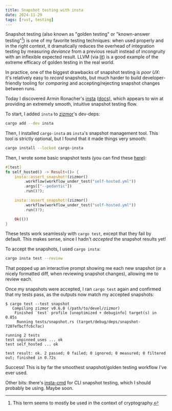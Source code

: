 ```yaml
---
title: Snapshot testing with insta
date: 2024-11-29
tags: [rust, testing]
---
```


Snapshot testing (also known as "golden testing" or
"known-answer testing"[^crypto]) is one of my favorite testing techniques:
when used properly and in the right context, it dramatically reduces the
overhead of integration testing by measuring *deviance* from a previous
result instead of incongruity with an inflexible expected result. LLVM
(via [lit]) is a good example of the extreme efficacy of golden testing
in the real world.

In practice, one of the biggest drawbacks of snapshot testing is *poor UX*:
it's relatively easy to *record* snapshots, but much harder to build
developer-friendly tooling for *comparing* and accepting/rejecting snapshot
changes between runs.

Today I discovered Armin Ronacher's [insta] ([docs]), which appears to win at
providing an extremely smooth, intuitive snapshot testing flow.

To start, I added `insta` to [zizmor]'s dev-deps:

```bash
cargo add --dev insta
```

Then, I installed `cargo-insta` as `insta`'s snapshot management tool. This
tool is strictly optional, but I found that it made things very smooth:

```bash
cargo install --locked cargo-insta
```

Then, I wrote some basic snapshot tests (you can find these [here]):

```rust
#[test]
fn self_hosted() -> Result<()> {
    insta::assert_snapshot!(zizmor()
        .workflow(workflow_under_test("self-hosted.yml"))
        .args(["--pedantic"])
        .run()?);

    insta::assert_snapshot!(zizmor()
        .workflow(workflow_under_test("self-hosted.yml"))
        .run()?);

    Ok(())
}
```

These tests work seamlessly with `cargo test`, except that they fail by default.
This makes sense, since I hadn't *accepted* the snapshot results yet!

To accept the snapshots, I used `cargo insta`:

```bash
cargo insta test --review
```

That popped up an interactive prompt showing me each new snapshot (or a
nicely formatted diff, when reviewing snapshot changes), allowing me to
review each.

Once my snapshots were accepted, I ran `cargo test` again and
confirmed that my tests pass, as the outputs now match my accepted
snapshots:

```console
$ cargo test --test snapshot
   Compiling zizmor v0.6.0 (/path/to/devel/zizmor)
    Finished `test` profile [unoptimized + debuginfo] target(s) in 0.85s
     Running tests/snapshot.rs (target/debug/deps/snapshot-7207efbcffc6c7ac)

running 2 tests
test unpinned_uses ... ok
test self_hosted ... ok

test result: ok. 2 passed; 0 failed; 0 ignored; 0 measured; 0 filtered out; finished in 0.72s
```

Success! This is by far the smoothest snapshot/golden testing workflow I've
ever used.

Other bits: there's [insta-cmd] for CLI snapshot testing, which I should
probably be using. Maybe soon.

[lit]: https://llvm.org/docs/CommandGuide/lit.html

[zizmor]: https://github.com/woodruffw/zizmor

[insta]: https://github.com/mitsuhiko/insta

[docs]: https://insta.rs/docs/

[here]: https://github.com/woodruffw/zizmor/blob/main/tests/snapshot.rs

[insta-cmd]: https://github.com/mitsuhiko/insta-cmd

[^crypto]: This term seems to mostly be used in the context of cryptography.
